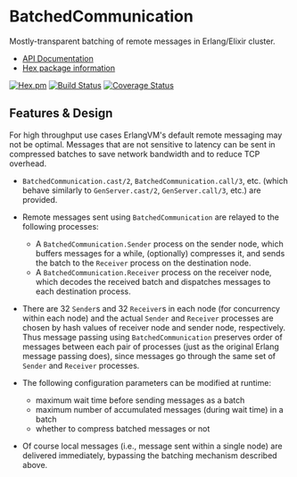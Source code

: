 # BatchedCommunication

Mostly-transparent batching of remote messages in Erlang/Elixir cluster.

- [API Documentation](http://hexdocs.pm/batched_communication/)
- [Hex package information](https://hex.pm/packages/batched_communication)

[![Hex.pm](http://img.shields.io/hexpm/v/batched_communication.svg)](https://hex.pm/packages/batched_communication)
[![Build Status](https://travis-ci.com/skirino/batched_communication.svg)](https://travis-ci.com/github/skirino/batched_communication)
[![Coverage Status](https://coveralls.io/repos/github/skirino/batched_communication/badge.svg?branch=master)](https://coveralls.io/github/skirino/batched_communication?branch=master)

## Features & Design

For high throughput use cases ErlangVM's default remote messaging may not be optimal.
Messages that are not sensitive to latency can be sent in compressed batches to save network bandwidth and to reduce TCP overhead.

- `BatchedCommunication.cast/2`, `BatchedCommunication.call/3`, etc. (which behave similarly to `GenServer.cast/2`, `GenServer.call/3`, etc.) are provided.
- Remote messages sent using `BatchedCommunication` are relayed to the following processes:
    - A `BatchedCommunication.Sender` process on the sender node, which buffers messages for a while,
      (optionally) compresses it, and sends the batch to the `Receiver` process on the destination node.
    - A `BatchedCommunication.Receiver` process on the receiver node, which decodes the received batch and
      dispatches messages to each destination process.

- There are 32 `Sender`s and 32 `Receiver`s in each node (for concurrency within each node) and
  the actual `Sender` and `Receiver` processes are chosen by hash values of receiver node and sender node, respectively.
  Thus message passing using `BatchedCommunication` preserves order of messages between each pair of processes
  (just as the original Erlang message passing does),
  since messages go through the same set of `Sender` and `Receiver` processes.
- The following configuration parameters can be modified at runtime:
    - maximum wait time before sending messages as a batch
    - maximum number of accumulated messages (during wait time) in a batch
    - whether to compress batched messages or not
- Of course local messages (i.e., message sent within a single node) are delivered immediately, bypassing the batching mechanism described above.

